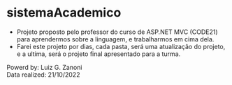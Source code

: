 # sistemaAcademico

- Projeto proposto pelo professor do curso de ASP.NET MVC (CODE21) para aprendermos sobre a linguagem, e trabalharmos em cima dela.
- Farei este projeto por dias, cada pasta, será uma atualização do projeto, e a ultima, será o projeto final apresentado para a turma.


Powerd by: Luiz G. Zanoni <br>
Data realized: 21/10/2022



